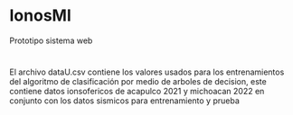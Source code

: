 # IonosMl
Prototipo sistema web 

#

El archivo dataU.csv contiene los valores usados para los entrenamientos del algoritmo de clasificación por medio de arboles de decision, este contiene datos
ionsofericos de acapulco 2021 y michoacan 2022 en conjunto con los datos sismicos para entrenamiento y prueba


